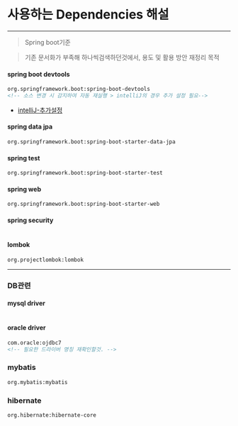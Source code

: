 # 사용하는 Dependencies 해설
---
> Spring boot기준

> 기존 문서화가 부족해 하나씩검색하던것에서, 용도 및 활용 방안 재정리 목적

#### spring boot devtools
```xml
org.springframework.boot:spring-boot-devtools 
<!-- 소스 변경 시 감지하여 자동 재실행 > intelliJ의 경우 추가 설정 필요-->
```
- [intelliJ-추가설정](https://barbera.tistory.com/47)


#### spring data jpa
```xml
org.springframework.boot:spring-boot-starter-data-jpa
```
#### spring test
```xml
org.springframework.boot:spring-boot-starter-test
```

#### spring web
```xml
org.springframework.boot:spring-boot-starter-web

```
#### spring security
```
```

#### lombok
```xml
org.projectlombok:lombok
```

---
### DB관련

#### mysql driver
```xml

```

#### oracle driver
```xml
com.oracle:ojdbc7
<!-- 필요한 드라이버 명칭 재확인할것. -->
```

### mybatis
```xml
org.mybatis:mybatis
```

### hibernate
```xml
org.hibernate:hibernate-core
```

